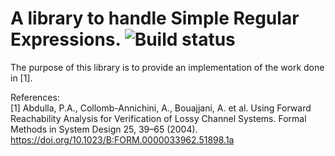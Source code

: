 # A library to handle Simple Regular Expressions. ![Build status](https://github.com/elhusseiniali/sre/workflows/Python%20package/badge.svg)
The purpose of this library is to provide an implementation of the work done in [1].  

References:  
[1] Abdulla, P.A., Collomb-Annichini, A., Bouajjani, A. et al. Using Forward Reachability Analysis for Verification of Lossy Channel Systems. Formal Methods in System Design 25, 39–65 (2004). https://doi.org/10.1023/B:FORM.0000033962.51898.1a
